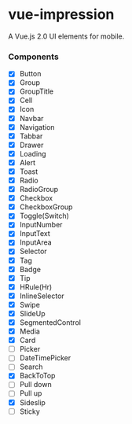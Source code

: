 # vue-impression
A Vue.js 2.0 UI elements for mobile.

### Components

 - [x] Button
 - [x] Group
 - [x] GroupTitle
 - [x] Cell
 - [x] Icon
 - [x] Navbar
 - [x] Navigation
 - [x] Tabbar
 - [x] Drawer
 - [x] Loading
 - [x] Alert
 - [x] Toast
 - [x] Radio
 - [x] RadioGroup
 - [x] Checkbox
 - [x] CheckboxGroup
 - [x] Toggle(Switch)
 - [x] InputNumber
 - [x] InputText
 - [x] InputArea
 - [x] Selector
 - [x] Tag
 - [x] Badge
 - [x] Tip
 - [x] HRule(Hr)
 - [x] InlineSelector
 - [x] Swipe
 - [x] SlideUp
 - [x] SegmentedControl
 - [x] Media
 - [x] Card
 - [ ] Picker
 - [ ] DateTimePicker
 - [ ] Search
 - [x] BackToTop
 - [ ] Pull down
 - [ ] Pull up
 - [x] Sideslip
 - [ ] Sticky
